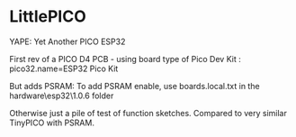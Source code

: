 # LittlePICO
YAPE: Yet Another PICO ESP32

First rev of a PICO D4 PCB - using board type of Pico Dev Kit : pico32.name=ESP32 Pico Kit

But adds PSRAM: To add PSRAM enable, use boards.local.txt in the hardware\esp32\1.0.6 folder

Otherwise just a pile of test of function sketches. Compared to very similar TinyPICO with PSRAM.
